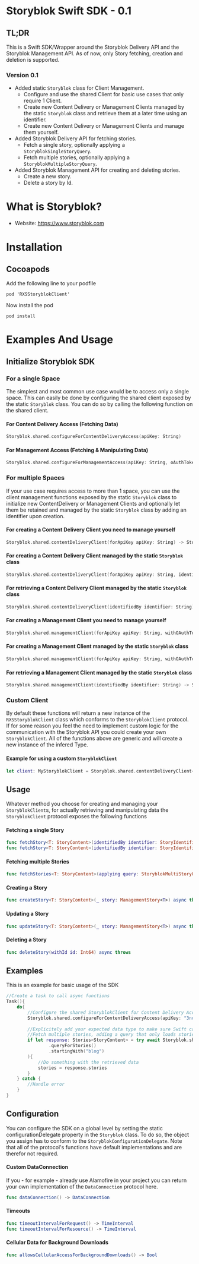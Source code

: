 # Storyblok Swift SDK - 0.1

## TL;DR
This is a Swift SDK/Wrapper around the Storyblok Delivery API and the Storyblok Management API. As of now, only Story fetching, creation and deletion is supported.
### Version 0.1
* Added static `Storyblok` class for Client Management.
  * Configure and use the shared Client for basic use cases that only require 1 Client.
  * Create new Content Delivery or Management Clients managed by the static `Storyblok` class and retrieve them at a later time using an identifier.
  * Create new Content Delivery or Management Clients and manage them yourself.
* Added Storyblok Delivery API for fetching stories.
  * Fetch a single story, optionally applying a `StoryblokSingleStoryQuery`.
  * Fetch multiple stories, optionally applying a `StoryblokMultipleStoryQuery`.
* Added Storyblok Management API for creating and deleting stories.
  * Create a new story.
  * Delete a story by Id.

# What is Storyblok?
* Website: https://www.storyblok.com

# Installation
## Cocoapods
Add the following line to your podfile
```
pod 'RXSStoryblokClient'
```
Now install the pod
```
pod install
```

# Examples And Usage
## Initialize Storyblok SDK
### For a single Space
The simplest and most common use case would be to access only a single space. This can easily be done by configuring the shared client exposed by the static `Storyblok` class. You can do so by calling the following function on the shared client.


#### For Content Delivery Access (Fetching Data)

```swift 
Storyblok.shared.configureForContentDeliveryAccess(apiKey: String)
```

#### For Management Access (Fetching & Manipulating Data)

```swift
Storyblok.shared.configureForManagementAccess(apiKey: String, oAuthToken: String, spaceId: String)
```

### For multiple Spaces
If your use case requires access to more than 1 space, you can use the client management functions exposed by the static `Storyblok` class to initialize new ContentDelivery or Management Clients and optionally let them be retained and managed by the static `Storyblok` class by adding an identifier upon creation.

#### For creating a Content Delivery Client you need to manage yourself

```swift
Storyblok.shared.contentDeliveryClient(forApiKey apiKey: String) -> StoryblokClient
```

#### For creating a Content Delivery Client managed by the static `Storyblok` class

```swift
Storyblok.shared.contentDeliveryClient(forApiKey apiKey: String, identifiedBy identifier: String) -> StoryblokClient
```

#### For retrieving a Content Delivery Client managed by the static `Storyblok` class

```swift
Storyblok.shared.contentDeliveryClient(identifiedBy identifier: String) -> StoryblokClient
```

#### For creating a Management Client you need to manage yourself

```swift
Storyblok.shared.managementClient(forApiKey apiKey: String, withOAuthToken token: String, andSpaceId spaceId: String) -> StoryblokClient
```

#### For creating a Management Client managed by the static `Storyblok` class

```swift
Storyblok.shared.managementClient(forApiKey apiKey: String, withOAuthToken token: String, andSpaceId spaceId: String, identifiedBy identifier: String) -> StoryblokClient
```

#### For retrieving a Management Client managed by the static `Storyblok` class

```swift
Storyblok.shared.managementClient(identifiedBy identifier: String) -> StoryblokClient
```

### Custom Client

By default these functions will return a new instance of the `RXSStoryblokClient` class which conforms to the `StoryblokClient` protocol. If for some reason you feel the need to implement custom logic for the communication with the Storyblok API you could create your own `StoryblokClient`. All of the functions above are generic and will create a new instance of the infered Type. 

#### Example for using a custom `StoryblokClient`

```swift
let client: MyStoryblokClient = Storyblok.shared.contentDeliveryClient<Client: StoryblokClient>(forApiKey apiKey: String, identifiedBy identifier: String) -> Client
```

## Usage
Whatever method you choose for creating and managing your `StoryblokClient`s, for actually retrieving and manipulating data the `StoryblokClient` protocol exposes the following functions

#### Fetching a single Story
```swift
func fetchStory<T: StoryContent>(identifiedBy identifier: StoryIdentifier) async throws -> Story<T>?
func fetchStory<T: StoryContent>(identifiedBy identifier: StoryIdentifier, applying query: StoryblokSingleStoryQuery) async throws -> Story<T>?
```

#### Fetching multiple Stories
```swift
func fetchStories<T: StoryContent>(applying query: StoryblokMultiStoryQuery) async throws -> Stories<T>?
```

#### Creating a Story
```swift
func createStory<T: StoryContent>(_ story: ManagementStory<T>) async throws -> ManagementStory<T>?
```

#### Updating a Story
```swift
func updateStory<T: StoryContent>(_ story: ManagementStory<T>) async throws -> ManagementStory<T>?
```

#### Deleting a Story
```swift
func deleteStory(withId id: Int64) async throws
```

## Examples
This is an example for basic usage of the SDK

```swift
//Create a task to call async functions
Task(){
    do{
        //Configure the shared StoryblokClient for Content Delivery Access
        Storyblok.shared.configureForContentDeliveryAccess(apiKey: "3nogoFf7qI8bbvrwtaXQAQtt")
        
        //Explicitely add your expected data type to make sure Swift can infer the generic type for the function call
        //Fetch multiple stories, adding a query that only loads stories that have full slugs starting with "blog"
        if let response: Stories<StoryContent> = try await Storyblok.shared.fetchStories(applying:
                .queryForStories()
                .startingWith("blog")
        ){
            //Do something with the retrieved data
            stories = response.stories
        }
    } catch {
        //Handle error
    }
}
```

## Configuration
You can configure the SDK on a global level by setting the static configurationDelegate property in the `Storyblok` class. To do so, the object you assign has to conform to the `StoryblokConfigurationDelegate`. Note that all of the protocol's functions have default implementations and are therefor not required.

#### Custom DataConnection
If you - for example - already use Alamofire in your project you can return your own implementation of the `DataConnection` protocol here. 
```swift
func dataConnection() -> DataConnection
```

#### Timeouts
```swift
func timeoutIntervalForRequest() -> TimeInterval
func timeoutIntervalForResource() -> TimeInterval
```

#### Cellular Data for Background Downloads
```swift
func allowsCellularAccessForBackgroundDownloads() -> Bool
```
